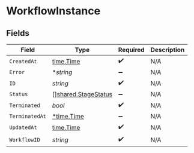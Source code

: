 # WorkflowInstance


## Fields

| Field                                                             | Type                                                              | Required                                                          | Description                                                       |
| ----------------------------------------------------------------- | ----------------------------------------------------------------- | ----------------------------------------------------------------- | ----------------------------------------------------------------- |
| `CreatedAt`                                                       | [time.Time](https://pkg.go.dev/time#Time)                         | :heavy_check_mark:                                                | N/A                                                               |
| `Error`                                                           | **string*                                                         | :heavy_minus_sign:                                                | N/A                                                               |
| `ID`                                                              | *string*                                                          | :heavy_check_mark:                                                | N/A                                                               |
| `Status`                                                          | [][shared.StageStatus](../../../pkg/models/shared/stagestatus.md) | :heavy_minus_sign:                                                | N/A                                                               |
| `Terminated`                                                      | *bool*                                                            | :heavy_check_mark:                                                | N/A                                                               |
| `TerminatedAt`                                                    | [*time.Time](https://pkg.go.dev/time#Time)                        | :heavy_minus_sign:                                                | N/A                                                               |
| `UpdatedAt`                                                       | [time.Time](https://pkg.go.dev/time#Time)                         | :heavy_check_mark:                                                | N/A                                                               |
| `WorkflowID`                                                      | *string*                                                          | :heavy_check_mark:                                                | N/A                                                               |